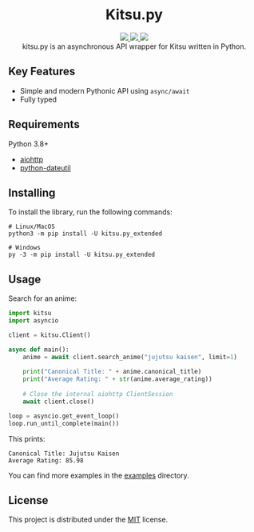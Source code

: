 <h1 align="center">Kitsu.py</h1>
<p align="center">
    <a href="https://pypi.python.org/pypi/kitsu.py">
        <img src="https://img.shields.io/pypi/v/kitsu.py.svg?style=for-the-badge&color=orange&logo=&logoColor=white" />
    </a>
    <a href="https://github.com/MrArkon/kitsu.py/blob/master/LICENSE">
        <img src="https://img.shields.io/pypi/l/kitsu.py?style=for-the-badge" />
    </a>
    <a>
    <a href="https://www.codacy.com/gh/MrArkon/kitsu.py/dashboard?utm_source=github.com&amp;utm_medium=referral&amp;utm_content=MrArkon/kitsu.py&amp;utm_campaign=Badge_Grade">
        <img src="https://img.shields.io/codacy/grade/a04e4a4edbb84f6ea6d0c5a091a912a5?style=for-the-badge" />
    </a>
    <br> kitsu.py is an asynchronous API wrapper for Kitsu written in Python.
</p>

## Key Features
* Simple and modern Pythonic API using `async/await`
* Fully typed

## Requirements

Python 3.8+
* [aiohttp](https://pypi.org/project/aiohttp/)
* [python-dateutil](https://pypi.org/project/python-dateutil)

## Installing
To install the library, run the following commands:
```shell
# Linux/MacOS
python3 -m pip install -U kitsu.py_extended

# Windows
py -3 -m pip install -U kitsu.py_extended
```

## Usage

Search for an anime:
```python
import kitsu
import asyncio

client = kitsu.Client()

async def main():
    anime = await client.search_anime("jujutsu kaisen", limit=1)
    
    print("Canonical Title: " + anime.canonical_title)
    print("Average Rating: " + str(anime.average_rating))
    
    # Close the internal aiohttp ClientSession
    await client.close()

loop = asyncio.get_event_loop()
loop.run_until_complete(main())
```
This prints:
```
Canonical Title: Jujutsu Kaisen
Average Rating: 85.98
```
You can find more examples in the [examples](https://github.com/MrArkon/kitsu.py/tree/master/examples/) directory.

## License

This project is distributed under the [MIT](https://github.com/MrArkon/kitsu.py/blob/master/LICENSE.txt) license.
